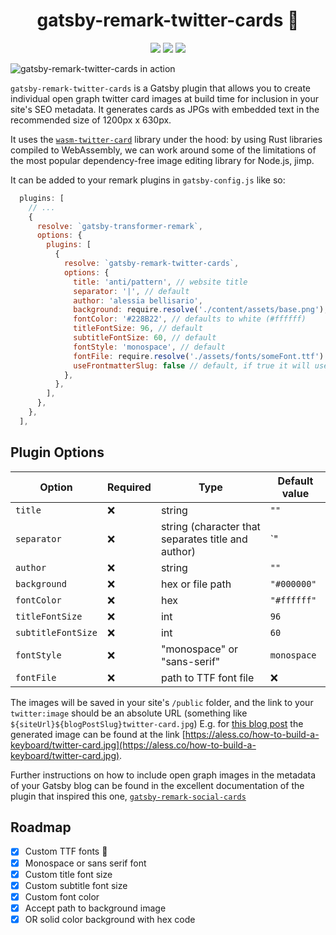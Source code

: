 <div align="center">
  <h1>gatsby-remark-twitter-cards 📇</h1>
  
  <p>
    <a href="https://www.npmtrends.com/gatsby-remark-twitter-cards" title="Downloads"><img src="https://img.shields.io/npm/dm/gatsby-remark-twitter-cards.svg"/></a>
    <a href="https://github.com/prettier/prettier" title="Prettier Code Formatting"><img src="https://img.shields.io/badge/code_style-prettier-ff69b4.svg?style=flat-round"/></a>
    <a href="https://david-dm.org/alessbell/gatsby-remark-twitter-cards" title="Dependencies Status"><img src="https://david-dm.org/alessbell/gatsby-remark-twitter-cards/status.svg"/></a>
  </p>
</div>

![gatsby-remark-twitter-cards in action](https://i.imgur.com/FgObEBR.jpg)

`gatsby-remark-twitter-cards` is a Gatsby plugin that allows you to create individual open graph twitter card images at build time for inclusion in your site's SEO metadata. It generates cards as JPGs with embedded text in the recommended size of 1200px x 630px.

It uses the [`wasm-twitter-card`](https://github.com/alessbell/wasm-twitter-card) library under the hood: by using Rust libraries compiled to WebAssembly, we can work around some of the limitations of the most popular dependency-free image editing library for Node.js, jimp.

It can be added to your remark plugins in `gatsby-config.js` like so:

```js
  plugins: [
    // ...
    {
      resolve: `gatsby-transformer-remark`,
      options: {
        plugins: [
          {
            resolve: `gatsby-remark-twitter-cards`,
            options: {
              title: 'anti/pattern', // website title
              separator: '|', // default
              author: 'alessia bellisario',
              background: require.resolve('./content/assets/base.png'), // path to 1200x630px file or hex code, defaults to black (#000000)
              fontColor: '#228B22', // defaults to white (#ffffff)
              titleFontSize: 96, // default
              subtitleFontSize: 60, // default
              fontStyle: 'monospace', // default
              fontFile: require.resolve('./assets/fonts/someFont.ttf') // will override fontStyle - path to custom TTF font
              useFrontmatterSlug: false // default, if true it will use the slug defined in the post frontmatter
            },
          },
        ],
      },
    },
  ],
```

## Plugin Options

| Option             | Required | Type                                               | Default value |
| ------------------ | -------- | -------------------------------------------------- | ------------- |
| `title`            | ❌       | string                                             | `""`          |
| `separator`        | ❌       | string (character that separates title and author) | `"|"`         |
| `author`           | ❌       | string                                             | `""`          |
| `background`       | ❌       | hex or file path                                   | `"#000000"`   |
| `fontColor`        | ❌       | hex                                                | `"#ffffff"`   |
| `titleFontSize`    | ❌       | int                                                | `96`          |
| `subtitleFontSize` | ❌       | int                                                | `60`          |
| `fontStyle`        | ❌       | "monospace" or "sans-serif"                        | `monospace`   |
| `fontFile`         | ❌       | path to TTF font file                              | ❌            |

The images will be saved in your site's `/public` folder, and the link to your `twitter:image` should be an absolute URL (something like `${siteUrl}${blogPostSlug}twitter-card.jpg`) E.g. for [this blog post](https://aless.co/how-to-build-a-keyboard/) the generated image can be found at the link [https://aless.co/how-to-build-a-keyboard/twitter-card.jpg](https://aless.co/how-to-build-a-keyboard/twitter-card.jpg).

Further instructions on how to include open graph images in the metadata of your Gatsby blog can be found in the excellent documentation of the plugin that inspired this one, [`gatsby-remark-social-cards`](https://github.com/syntra/gatsby-remark-social-cards#installation)

## Roadmap

- [x] Custom TTF fonts 🎉
- [x] Monospace or sans serif font
- [x] Custom title font size
- [x] Custom subtitle font size
- [x] Custom font color
- [x] Accept path to background image
- [x] OR solid color background with hex code
